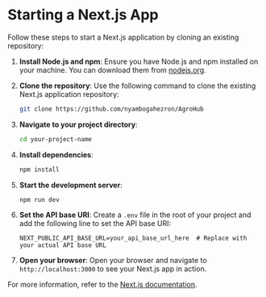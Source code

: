 # Starting a Next.js App

Follow these steps to start a Next.js application by cloning an existing repository:

1. **Install Node.js and npm**:
   Ensure you have Node.js and npm installed on your machine. You can download them from [nodejs.org](https://nodejs.org/).

2. **Clone the repository**:
   Use the following command to clone the existing Next.js application repository:

   ```bash
   git clone https://github.com/nyambogahezron/AgroHub
   ```

3. **Navigate to your project directory**:

   ```bash
   cd your-project-name
   ```

4. **Install dependencies**:

   ```bash
   npm install
   ```

5. **Start the development server**:

   ```bash
   npm run dev
   ```

6. **Set the API base URI**:
   Create a `.env` file in the root of your project and add the following line to set the API base URI:

   ```plaintext
   NEXT_PUBLIC_API_BASE_URL=your_api_base_url_here  # Replace with your actual API base URL
   ```

7. **Open your browser**:
   Open your browser and navigate to `http://localhost:3000` to see your Next.js app in action.

For more information, refer to the [Next.js documentation](https://nextjs.org/docs).
